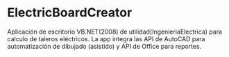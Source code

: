 # ElectricBoardCreator
Aplicación de escritorio  VB.NET(2008) de utilidad(IngenieriaElectrica)  para calculo de taleros eléctricos. La app integra las API de AutoCAD para automatización de dibujado (asistido) y API de Office para reportes. 
